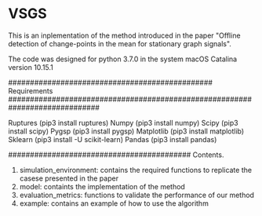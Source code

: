 # VSGS

This is an inplementation of the method introduced in the paper "Offline detection of change-points in the mean for stationary graph signals".

The code was designed for python 3.7.0 in the system macOS Catalina version 10.15.1 


###############################################  Requirements #############################################################################

Ruptures          (pip3 install ruptures)
Numpy             (pip3 install numpy)
Scipy             (pip3 install scipy)
Pygsp             (pip3 install pygsp)
Matplotlib        (pip3 install matplotlib)
Sklearn           (pip3 install -U scikit-learn)
Pandas            (pip3 install pandas)


########################################## Contents. 

1. simulation_environment: contains the required functions to replicate the casese presented in the paper
2. model: containts the implementation of the method
3. evaluation_metrics: functions to validate the performance of our method
4. example: contains an example of how to use the algorithm 


